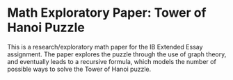 # Math Exploratory Paper: Tower of Hanoi Puzzle
This is a research/exploratory math paper for the IB Extended Essay assignment. The paper explores the puzzle through the use of graph theory, and eventually leads to a recursive formula,
which models the number of possible ways to solve the Tower of Hanoi puzzle.

